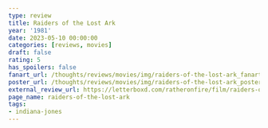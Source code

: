```yaml
---
type: review
title: Raiders of the Lost Ark
year: '1981'
date: 2023-05-10 00:00:00
categories: [reviews, movies]
draft: false
rating: 5
has_spoilers: false
fanart_url: /thoughts/reviews/movies/img/raiders-of-the-lost-ark_fanart.png
poster_url: /thoughts/reviews/movies/img/raiders-of-the-lost-ark_poster.png
external_review_url: https://letterboxd.com/ratheronfire/film/raiders-of-the-lost-ark/
page_name: raiders-of-the-lost-ark
tags:
- indiana-jones
---
```


